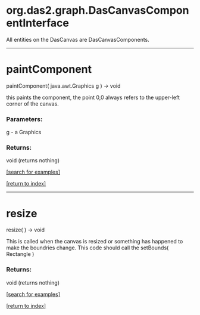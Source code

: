 # org.das2.graph.DasCanvasComponentInterface

All entities on the DasCanvas are DasCanvasComponents.

***
<a name="paintComponent"></a>
# paintComponent
paintComponent( java.awt.Graphics g ) &rarr; void

this paints the component, the point 0,0 always refers to the upper-left corner
 of the canvas.

### Parameters:
g - a Graphics

### Returns:
void (returns nothing)


<a href="https://github.com/autoplot/dev/search?q=paintComponent&unscoped_q=paintComponent">[search for examples]</a>

<a href="https://github.com/autoplot/documentation/blob/master/javadoc/index-all.md">[return to index]</a>

***
<a name="resize"></a>
# resize
resize(  ) &rarr; void

This is called when the canvas is resized or something has happened to make the
 boundries change.  This code should call the setBounds( Rectangle )

### Returns:
void (returns nothing)


<a href="https://github.com/autoplot/dev/search?q=resize&unscoped_q=resize">[search for examples]</a>

<a href="https://github.com/autoplot/documentation/blob/master/javadoc/index-all.md">[return to index]</a>

